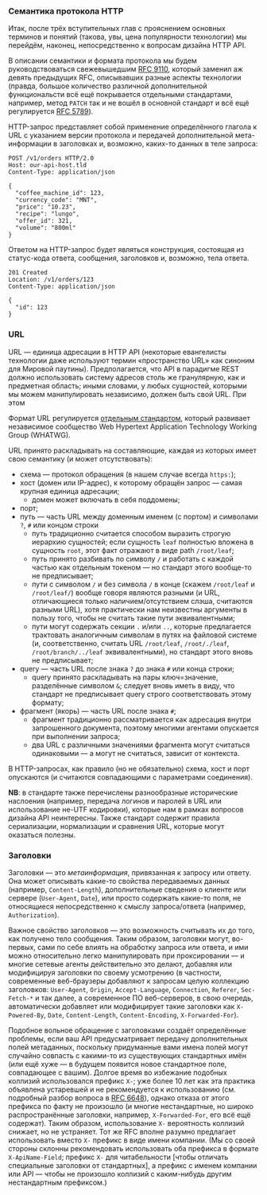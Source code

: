 ### Семантика протокола HTTP

Итак, после трёх вступительных глав с прояснением основных терминов и понятий (такова, увы, цена популярности технологии) мы перейдём, наконец, непосредственно к вопросам дизайна HTTP API.

В описании семантики и формата протокола мы будем руководствоваться свежевышедшим [RFC 9110](https://www.rfc-editor.org/rfc/rfc9110.html), который заменил аж девять предыдущих RFC, описывавших разные аспекты технологии (правда, большое количество различной дополнительной функциональсти всё ещё покрывается отдельными стандартами, например, метод `PATCH` так и не вошёл в основной стандарт и всё ещё регулируется [RFC 5789](https://www.rfc-editor.org/rfc/rfc5789)).

HTTP-запрос представляет собой применение определённого глагола к URL с указанием версии протокола и передачей дополнительной мета-информации в заголовках и, возможно, каких-то данных в теле запроса:

```
POST /v1/orders HTTP/2.0
Host: our-api-host.tld
Content-Type: application/json

{
  "coffee_machine_id": 123,
  "currency_code": "MNT",
  "price": "10.23",
  "recipe": "lungo",
  "offer_id": 321,
  "volume": "800ml"
}
```

Ответом на HTTP-запрос будет являться конструкция, состоящая из статус-кода ответа, сообщения, заголовков и, возможно, тела ответа.

```
201 Created
Location: /v1/orders/123
Content-Type: application/json

{
  "id": 123
}
```

### URL

URL — единица адресации в HTTP API (некоторые евангелисты технологии даже используют термин «пространство URL» как синоним для Мировой паутины). Предполагается, что API в парадигме REST должно использовать систему адресов столь же гранулярную, как и предметная область; иными словами, у любых сущностей, которыми мы можем манипулировать независимо, должен быть свой URL. При этом 

Формат URL регулируется [отдельным стандартом](https://url.spec.whatwg.org/), который развивает независимое сообщество Web Hypertext Application Technology Working Group (WHATWG).

URL принято раскладывать на составляющие, каждая из которых имеет свою семантику (и может отсутствовать):
  * схема — протокол обращения (в нашем случае всегда `https:`);
  * хост (домен или IP-адрес), к которому обращён запрос — самая крупная единица адресации;
      * домен может включать в себя поддомены;
  * порт;
  * путь — часть URL между доменным именем (с портом) и символами `?`, `#` или концом строки
      * путь традиционно считается способом выразить строгую иерархию сущностей; если сущность `leaf` полностью вложена в сущность `root`, этот факт отражают в виде path `/root/leaf`;
      * путь принято разбивать по символу `/` и работать с каждой частью как отдельным токеном — но стандарт этого вообще-то не предписывает;
      * пути с символом `/` и без символа `/` в конце (скажем `/root/leaf` и `/root/leaf/`) вообще говоря являются разными (и URL, отличающиеся только наличием/отсутствием слэша, считаются разными URL), хотя практически нам неизвестны аргументы в пользу того, чтобы не считать такие пути эквивалентными;
      * пути могут содержать секции `.` и/или `..`, которые предлагается трактовать аналогичным символам в путях на файловой системе (и, соответственно, считать URL `/root/leaf`, `/root/./leaf`, `/root/branch/../leaf` эквивалентными), но стандарт этого вновь не предписывает;
  * query — часть URL после знака `?` до знака `#` или конца строки;
      * query принято раскладывать на пары ключ=значение, разделённые символом `&`; следует вновь иметь в виду, что стандарт не предписывает query строго соответствовать этому формату;
  * фрагмент (якорь) — часть URL после знака `#`;
      * фрагмент традиционно рассматривается как адресация внутри запрошенного документа, поэтому многими агентами опускается при выполнении запроса;
      * два URL с различными значениями фрагмента могут считаться одинаковыми — а могут не считаться, зависит от контекста.

В HTTP-запросах, как правило (но не обязательно) схема, хост и порт опускаются (и считаются совпадающими с параметрами соединения).

**NB**: в стандарте также перечислены разнообразные исторические наслоения (например, передача логинов и паролей в URL или использование не-UTF кодировки), которые нам в рамках вопросов дизайна API неинтересны. Также стандарт содержит правила сериализации, нормализации и сравнения URL, которые могут оказаться полезны.

### Заголовки

Заголовки — это *метаинформация*, привязанная к запросу или ответу. Она может описывать какие-то свойства передаваемых данных (например, `Content-Length`), дополнительные сведения о клиенте или сервере (`User-Agent`, `Date`), или просто содержать какие-то поля, не относящиеся непосредственно к смыслу запроса/ответа (например, `Authorization`).

Важное свойство заголовков — это возможность считывать их до того, как получено тело сообщения. Таким образом, заголовки могут, во-первых, сами по себе влиять на обработку запроса или ответа, и ими можно относительно легко манипулировать при проксировании — и многие сетевые агенты действительно это делают, добавляя или модифицируя заголовки по своему усмотрению (в частности, современные веб-браузеры добавляют к запросам целую коллекцию заголовков: `User-Agent`, `Origin`, `Accept-Language`, `Connection`, `Referer`, `Sec-Fetch-*` и так далее, а современное ПО веб-серверов, в свою очередь, автоматически добавляет или модифицирует такие заголовки как `X-Powered-By`, `Date`, `Content-Length`, `Content-Encoding`, `X-Forwarded-For`).

Подобное вольное обращение с заголовками создаёт определённые проблемы, если ваш API предусматривает передачу дополнительных полей метаданных, поскольку придуманные вами имена полей могут случайно совпасть с какими-то из существующих стандартных имён (или ещё хуже — в будущем появится новое стандартное поле, совпадающее с вашим). Долгое время во избежание подобных коллизий использовался префикс `X-`; уже более 10 лет как эта практика объявлена устаревшей и не рекомендуется к использованию (см. подробный разбор вопроса в [RFC 6648](https://www.rfc-editor.org/rfc/rfc6648)), однако отказа от этого префикса по факту не произошло (и многие нестандартные, но широко распространённые заголовки, например, `X-Forwarded-For`, его всё ещё содержат). Таким образом, использование `X-` вероятность коллизий снижает, но не устраняет. Тот же RFC вполне разумно предлагает использовать вместо `X-` префикс в виде имени компании. (Мы со своей стороны склонны рекомендовать использовать оба префикса в формате `X-ApiName-Field`; префикс `X-` для читабельности [чтобы отличать специальные заголовки от стандартных], а префикс с именем компании или API — чтобы не произошло коллизий с каким-нибудь другим нестандартным префиксом.)